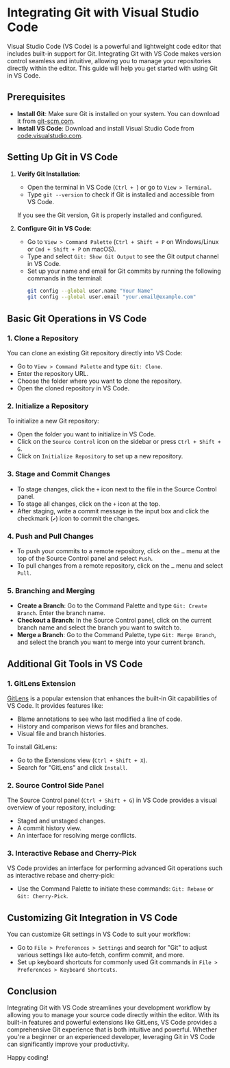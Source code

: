 # Integrating Git with Visual Studio Code

Visual Studio Code (VS Code) is a powerful and lightweight code editor that includes built-in support for Git. Integrating Git with VS Code makes version control seamless and intuitive, allowing you to manage your repositories directly within the editor. This guide will help you get started with using Git in VS Code.

## Prerequisites

- **Install Git**: Make sure Git is installed on your system. You can download it from [git-scm.com](https://git-scm.com/).
- **Install VS Code**: Download and install Visual Studio Code from [code.visualstudio.com](https://code.visualstudio.com/).

## Setting Up Git in VS Code

1. **Verify Git Installation**:
   - Open the terminal in VS Code (`Ctrl + `) or go to `View > Terminal`.
   - Type `git --version` to check if Git is installed and accessible from VS Code.
   
   If you see the Git version, Git is properly installed and configured.

2. **Configure Git in VS Code**:
   - Go to `View > Command Palette` (`Ctrl + Shift + P` on Windows/Linux or `Cmd + Shift + P` on macOS).
   - Type and select `Git: Show Git Output` to see the Git output channel in VS Code.
   - Set up your name and email for Git commits by running the following commands in the terminal:
     ```bash
     git config --global user.name "Your Name"
     git config --global user.email "your.email@example.com"
     ```

## Basic Git Operations in VS Code

### 1. **Clone a Repository**

You can clone an existing Git repository directly into VS Code:
- Go to `View > Command Palette` and type `Git: Clone`.
- Enter the repository URL.
- Choose the folder where you want to clone the repository.
- Open the cloned repository in VS Code.

### 2. **Initialize a Repository**

To initialize a new Git repository:
- Open the folder you want to initialize in VS Code.
- Click on the `Source Control` icon on the sidebar or press `Ctrl + Shift + G`.
- Click on `Initialize Repository` to set up a new repository.

### 3. **Stage and Commit Changes**

- To stage changes, click the `+` icon next to the file in the Source Control panel.
- To stage all changes, click on the `+` icon at the top.
- After staging, write a commit message in the input box and click the checkmark (`✔`) icon to commit the changes.

### 4. **Push and Pull Changes**

- To push your commits to a remote repository, click on the `…` menu at the top of the Source Control panel and select `Push`.
- To pull changes from a remote repository, click on the `…` menu and select `Pull`.

### 5. **Branching and Merging**

- **Create a Branch**: Go to the Command Palette and type `Git: Create Branch`. Enter the branch name.
- **Checkout a Branch**: In the Source Control panel, click on the current branch name and select the branch you want to switch to.
- **Merge a Branch**: Go to the Command Palette, type `Git: Merge Branch`, and select the branch you want to merge into your current branch.

## Additional Git Tools in VS Code

### 1. **GitLens Extension**

[GitLens](https://marketplace.visualstudio.com/items?itemName=eamodio.gitlens) is a popular extension that enhances the built-in Git capabilities of VS Code. It provides features like:
- Blame annotations to see who last modified a line of code.
- History and comparison views for files and branches.
- Visual file and branch histories.

To install GitLens:
- Go to the Extensions view (`Ctrl + Shift + X`).
- Search for "GitLens" and click `Install`.

### 2. **Source Control Side Panel**

The Source Control panel (`Ctrl + Shift + G`) in VS Code provides a visual overview of your repository, including:
- Staged and unstaged changes.
- A commit history view.
- An interface for resolving merge conflicts.

### 3. **Interactive Rebase and Cherry-Pick**

VS Code provides an interface for performing advanced Git operations such as interactive rebase and cherry-pick:
- Use the Command Palette to initiate these commands: `Git: Rebase` or `Git: Cherry-Pick`.

## Customizing Git Integration in VS Code

You can customize Git settings in VS Code to suit your workflow:
- Go to `File > Preferences > Settings` and search for "Git" to adjust various settings like auto-fetch, confirm commit, and more.
- Set up keyboard shortcuts for commonly used Git commands in `File > Preferences > Keyboard Shortcuts`.

## Conclusion

Integrating Git with VS Code streamlines your development workflow by allowing you to manage your source code directly within the editor. With its built-in features and powerful extensions like GitLens, VS Code provides a comprehensive Git experience that is both intuitive and powerful. Whether you're a beginner or an experienced developer, leveraging Git in VS Code can significantly improve your productivity.

Happy coding!

